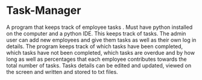 # Task-Manager
A program that keeps track of employee tasks 
. Must have python installed on the computer and a python IDE. This keeps track of tasks. The admin user can add new employees and give them tasks as well as their own log in details. The program keeps track of which tasks have been completed, which tasks have not been completed, which tasks are overdue and by how long as well as percentages that each employee contributes towards the total number of tasks. Tasks details can be edited and updated, viewed on the screen and written and stored to txt files.
